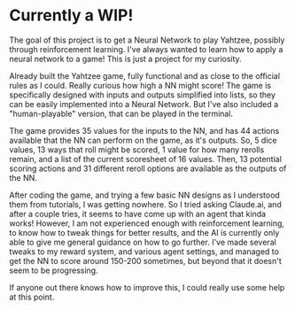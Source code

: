 # Currently a WIP!

The goal of this project is to get a Neural Network to play Yahtzee, possibly through reinforcement learning.
I've always wanted to learn how to apply a neural network to a game! This is just a project for my curiosity.

Already built the Yahtzee game, fully functional and as close to the official rules as I could. Really curious how high a NN might score!
The game is specifically designed with inputs and outputs simplified into lists, so they can be easily implemented into a Neural Network.
But I've also included a "human-playable" version, that can be played in the terminal.

The game provides 35 values for the inputs to the NN, and has 44 actions available that the NN can perform on the game, as it's outputs.
So, 5 dice values, 13 ways that roll might be scored, 1 value for how many rerolls remain, and a list of the current scoresheet of 16 values.
Then, 13 potential scoring actions and 31 different reroll options are available as the outputs of the NN.

After coding the game, and trying a few basic NN designs as I understood them from tutorials, I was getting nowhere.
So I tried asking Claude.ai, and after a couple tries, it seems to have come up with an agent that kinda works!
However, I am not experienced enough with reinforcement learning, to know how to tweak things for better results,
and the AI is currently only able to give me general guidance on how to go further.
I've made several tweaks to my reward system, and various agent settings, and managed to get the NN to score
around 150-200 sometimes, but beyond that it doesn't seem to be progressing.

If anyone out there knows how to improve this, I could really use some help at this point.
